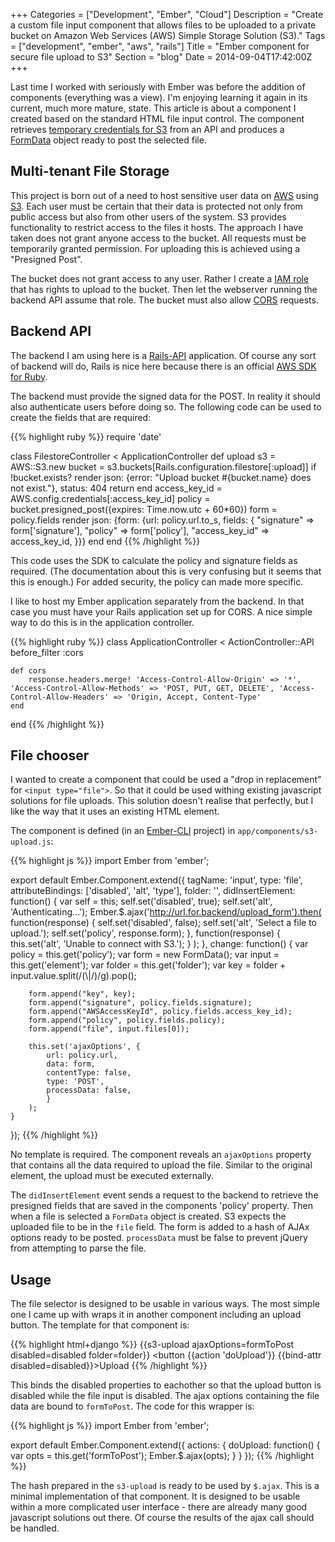 +++
Categories = ["Development", "Ember", "Cloud"]
Description = "Create a custom file input component that allows files to be uploaded to a private bucket on Amazon Web Services (AWS) Simple Storage Solution (S3)."
Tags = ["development", "ember", "aws", "rails"]
Title = "Ember component for secure file upload to S3"
Section = "blog"
Date = 2014-09-04T17:42:00Z
+++

Last time I worked with seriously with Ember was before the addition of components (everything was a view). I'm enjoying learning it again in its current, much more mature, state. This article is about a component I created based on the standard HTML file input control. The component retrieves [temporary credentials for S3](http://docs.aws.amazon.com/AmazonS3/latest/dev/PresignedUrlUploadObject.html) from an API and produces a [FormData](https://developer.mozilla.org/en-US/docs/Web/API/FormData) object ready to post the selected file.

## Multi-tenant File Storage

This project is born out of a need to host sensitive user data on [AWS](http://aws.amazon.com/) using [S3](http://aws.amazon.com/s3/). Each user must be certain that their data is protected not only from public access but also from other users of the system. S3 provides functionality to restrict access to the files it hosts. The approach I have taken does not grant anyone access to the bucket. All requests must be temporarily granted permission. For uploading this is achieved using a "Presigned Post".

The bucket does not grant access to any user. Rather I create a [IAM role](http://docs.aws.amazon.com/AWSEC2/latest/UserGuide/iam-roles-for-amazon-ec2.html) that has rights to upload to the bucket. Then let the webserver running the backend API assume that role. The bucket must also allow [CORS](http://docs.aws.amazon.com/AmazonS3/latest/dev/cors.html) requests.

## Backend API

The backend I am using here is a [Rails-API](https://github.com/rails-api/rails-api) application. Of course any sort of backend will do, Rails is nice here because there is an official [AWS SDK for Ruby](http://docs.aws.amazon.com/AWSRubySDK/latest/frames.html).

The backend must provide the signed data for the POST. In reality it should also authenticate users before doing so. The following code can be used to create the fields that are required:

{{% highlight ruby %}}
require 'date'

class FilestoreController < ApplicationController
	def upload
		s3 = AWS::S3.new
		bucket = s3.buckets[Rails.configuration.filestore[:upload]]
		if !bucket.exists? 
			render json: {error: "Upload bucket #{bucket.name} does not exist."}, status: 404
			return
		end
		access_key_id = AWS.config.credentials[:access_key_id]
		policy = bucket.presigned_post({expires: Time.now.utc + 60*60})
		form = policy.fields
		render json: {form: {url: policy.url.to_s, fields: {
				"signature" => form['signature'],
				"policy" => form['policy'],
				"access_key_id" => access_key_id,
			}}}
	end
end
{{% /highlight %}}

This code uses the SDK to calculate the policy and signature fields as required. (The documentation about this is very confusing but it seems that this is enough.) For added security, the policy can made more specific. 

I like to host my Ember application separately from the backend. In that case you must have your Rails application set up for CORS. A nice simple way to do this is in the application controller.

{{% highlight ruby %}}
class ApplicationController < ActionController::API
	before_filter :cors

	def cors
    	response.headers.merge! 'Access-Control-Allow-Origin' => '*', 'Access-Control-Allow-Methods' => 'POST, PUT, GET, DELETE', 'Access-Control-Allow-Headers' => 'Origin, Accept, Content-Type'
  	end
end
{{% /highlight %}}

## File chooser

I wanted to create a component that could be used a "drop in replacement" for `<input type="file">`. So that it could be used withing existing javascript solutions for file uploads. This solution doesn't realise that perfectly, but I like the way that it uses an existing HTML element.

The component is defined (in an [Ember-CLI](http://www.ember-cli.com/) project) in `app/components/s3-upload.js`:

{{% highlight js %}}
import Ember from 'ember';

export default Ember.Component.extend({
	tagName: 'input',
	type: 'file',
	attributeBindings: ['disabled', 'alt', 'type'],
	folder: '',
	didInsertElement: function() {
		var self = this;
		self.set('disabled', true);
		self.set('alt', 'Authenticating...');
		Ember.$.ajax('http://url.for.backend/upload_form').then(
			function(response) {
				self.set('disabled', false);
				self.set('alt', 'Select a file to upload.');
				self.set('policy', response.form);
			},
			function(response) {
				this.set('alt', 'Unable to connect with S3.');
			}
		);
	},
	change: function() {
		var policy = this.get('policy');
		var form = new FormData();
		var input = this.get('element');
		var folder = this.get('folder');
		var key = folder + input.value.split(/(\\|\/)/g).pop();
		
		form.append("key", key);
		form.append("signature", policy.fields.signature);
		form.append("AWSAccessKeyId", policy.fields.access_key_id);
		form.append("policy", policy.fields.policy);
		form.append("file", input.files[0]);
		
		this.set('ajaxOptions', {
			url: policy.url,
			data: form,
			contentType: false,
			type: 'POST',
			processData: false,
			}
		);
	}
});
{{% /highlight %}}

No template is required. The component reveals an `ajaxOptions` property that contains all the data required to upload the file. Similar to the original element, the upload must be executed externally.

The `didInsertElement` event sends a request to the backend to retrieve the presigned fields that are saved in the components 'policy' property. Then when a file is selected a `FormData` object is created. S3 expects the uploaded file to be in the `file` field. The form is added to a hash of AJAx options ready to be posted. `processData` must be false to prevent jQuery from attempting to parse the file.

## Usage

The file selector is designed to be usable in various ways. The most simple one I came up with wraps it in another component including an upload button. The template for that component is:

{{% highlight html+django %}}
{{s3-upload ajaxOptions=formToPost disabled=disabled folder=folder}}
<button {{action 'doUpload'}} {{bind-attr disabled=disabled}}>Upload</button>
{{% /highlight %}}

This binds the disabled properties to eachother so that the upload button is disabled while the file input is disabled. The ajax options containing the file data are bound to `formToPost`. The code for this wrapper is:

{{% highlight js %}}
import Ember from 'ember';

export default Ember.Component.extend({
	actions: {
		doUpload: function() {
			var opts = this.get('formToPost');
			Ember.$.ajax(opts);
		}
	}
});
{{% /highlight %}}

The hash prepared in the `s3-upload` is ready to be used by `$.ajax`. This is a minimal implementation of that component. It is designed to be usable within a more complicated user interface - there are already many good javascript solutions out there. Of course the results of the ajax call should be handled.